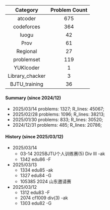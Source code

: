 | Category      | Problem Count |
|:-----------:|:--------:|
|atcoder | 675|
|codeforces | 364|
|luogu | 42|
|Prov | 61|
|Regional | 27|
|problemset | 119|
|YUKIcoder | 1|
|Library_chacker | 3|
|BJTU_training | 36|

#### Summary (since 2024/12)
- 2025/03/14   problems: 1327;   R_lines: 45067;
- 2025/02/28   problems: 1096;   R_lines: 38213;
- 2025/01/30   problems: 833;   R_lines: 30520;
- 2024/12/31   problems: 485;   R_lines: 20786;
#### History (since 2025/03/12)
- 2025/03/14
  - 03-14 2025BJTU个人训练赛(5) Div III -ak
  - 1342 edu86 -F
- 2025/03/13
  - 1334 edu85 -ak
  - 1327 edu84 -G
  - 105385 2024 山东邀请赛
- 2025/03/12
  - 1312 edu83 -F
  - 2074 cf1009 div(3) -ak
  - 1303 edu82 -G